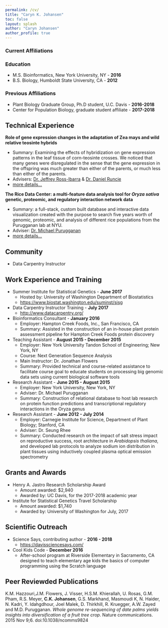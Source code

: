```yaml
---
permalink: /cv/
title: "Caryn K. Johansen"
toc: false
layout: splash
author: "Caryn Johansen"
author_profile: true
---
```


### Current Affiliations


### Education

*   M.S. Bioinformatics, New York University, NY - __2016__
*   B.S. Biology, Humboldt State University, CA - __2012__

### Previous Affiliations

*   Plant Biology Graduate Group, Ph.D student, U.C. Davis - __2016-2018__
*   Center for Population Biology, graduate student affiliate - __2017-2018__

## Technical Experience

__Role of gene expression changes in the adaptation of Zea mays and wild relative teosinte hybrids__

* Summary: Examining the effects of hybridization on gene expression patterns in the leaf tissue of corn-teosinte crosses. We noticed that many genes were disregulated in the sense that the gene expression in the offspring was much greater than either of the parents, or much less than either of the parents.
* Advisers: [Dr. Jeffrey Ross-Ibarra](http://www.rilab.org/) & [Dr. Daniel Runcie](http://runcielab.ucdavis.edu/)
* [more details...](/maizereg/)


__The Rice Data Center: a multi-feature data analysis tool for _Oryza sativa_ genetic, proteomic, and regulatory interaction network data__

* Summary: a full-stack, custom built database and interactive data visualization created with the purpose to search five years worth of genomic, proteomic, and analysis of different rice populations from the Purugganan lab at NYU.
* Adviser: [Dr. Michael Purugganan](http://puruggananlab.bio.nyu.edu/)
* [more details...](/ricedata/)

## Community

* Data Carpentry Instructor

## Work Experience and Training

* Summer Institute for Statistical Genetics - __June 2017__
    - Hosted by: University of Washington Department of Biostatistics
    - https://www.biostat.washington.edu/suminst/sisg
* Data Carpentry Instructor Training - __July 2017__
    - http://www.datacarpentry.org/
* Bioinformatics Consultant - __January 2016__
    - Employer: Hampton Creek Foods, Inc., San Francisco, CA
    - Summary: Assisted in the construction of an in-house plant protein assessment pipeline for Hampton Creek Foods protein discovery
* Teaching Assistant - __August 2015 - December 2015__
    - Employer: New York University Tandon School of Engineering; New York, NY
    - Course: Next Generation Sequence Analysis
    - Main Instructor: Dr. Jonathan Flowers
    - Summary: Provided technical and course-related assistance to facilitate course goal to educate students on processing big genomic data sets using current biological software tools
* Research Assistant - __June 2015 - August 2015__
    - Employer: New York University, New York, NY
    - Adviser: Dr. Michael Purugganan
    - Summary: Construction of relational database to host lab research on protein function predictions and transcriptional regulatory interactions in the Oryza genus
* Research Assistant - __June 2012 - July 2014__
    - Employer: Carnegie Institute for Science, Department of Plant Biology; Stanford, CA
    - Adviser: Dr. Seung Rhee
    - Summary: Conducted research on the impact of salt stress impact on reproductive success, root architecture in _Arabidopsis thaliana_, and developed lab protocols to analyze sodium ion distribution in plant tissues using inductively coupled plasma optical emission spectrometry

## Grants and Awards

* Henry A. Jastro Research Scholarship Award
    - Amount awarded: $2,940
    - Awarded by: UC Davis, for the 2017-2018 academic year 
* Institute for Statistical Genetics Travel Scholarship
    - Amount awarded: $1,740
    - Awarded by: University of Washington for July, 2017


## Scientific Outreach

* Science Says, contributing author - __2016 - 2018__
    - https://davissciencesays.com/
* Cool Kids Code - __December 2016__
    - After-school program at Riverside Elementary in Sacramento, CA designed to teach elementary age kids the basics of computer programming using the Scratch language

## Peer Reviewded Publications

K.M. Hazzouri,J.M. Flowers, J. Visser, H.S.M. Khierallah, U. Rosas, G.M. Pham, R.S. Meyer, **C.K. Johansen**, G.S. Markhand, Masmoudi K, N. Haider, N. Kadri, Y. Idahgdhour, Joel Malek, D. Thirkhill, R. Kruegger, A.W. Zayed and M.D. Purugganan. _Whole genome re-sequencing of date palms yields insights into diversification of a fruit tree crop_. Nature communications. 2015 Nov 9;6. doi:10.1038/ncomms9824

